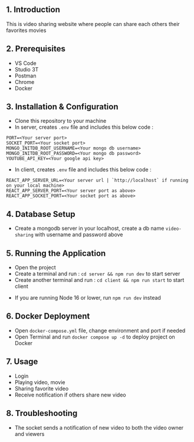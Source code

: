 ## 1. Introduction
This is video sharing website where people can share each others their favorites movies
## 2. Prerequisites
- VS Code
- Studio 3T
- Postman
- Chrome
- Docker
## 3. Installation & Configuration
- Clone this repository to your machine
- In server, creates `.env` file and includes this below code : 
```
PORT=<Your server port>
SOCKET_PORT=<Your socket port>
MONGO_INITDB_ROOT_USERNAME=<Your mongo db username>
MONGO_INITDB_ROOT_PASSWORD=<Your mongo db password>
YOUTUBE_API_KEY=<Your google api key>
```
- In client, creates `.env` file and includes this below code : 
```
REACT_APP_SERVER_URL=<Your server url | `http://localhost` if running on your local machine> 
REACT_APP_SERVER_PORT=<Your server port as above>
REACT_APP_SOCKET_PORT=<Your socket port as above>
```
## 4. Database Setup
- Create a mongodb server in your localhost, create a db name `video-sharing` with username and password above
## 5. Running the Application
- Open the project
- Create a terminal and run : `cd server && npm run dev` to start server
- Create another terminal and run : `cd client && npm run start` to start client
* If you are running Node 16 or lower, run `npm run dev` instead
## 6. Docker Deployment
- Open `docker-compose.yml` file, change environment and port if needed
- Open Terminal and run `docker compose up -d` to deploy project on Docker
## 7. Usage
- Login
- Playing video, movie
- Sharing favorite video
- Receive notification if others share new video
## 8. Troubleshooting
- The socket sends a notification of new video to both the video owner and viewers